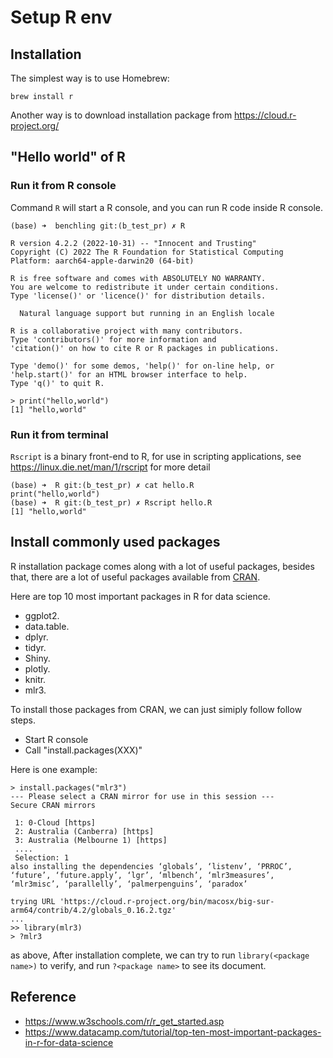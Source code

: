 # Setup R env


## Installation

The simplest way is to  use Homebrew:
```
brew install r
```

Another way is to download installation package from https://cloud.r-project.org/


## "Hello world" of R


### Run it from R console

Command `R` will start a R console, and you can run R code inside R console.
```
(base) ➜  benchling git:(b_test_pr) ✗ R

R version 4.2.2 (2022-10-31) -- "Innocent and Trusting"
Copyright (C) 2022 The R Foundation for Statistical Computing
Platform: aarch64-apple-darwin20 (64-bit)

R is free software and comes with ABSOLUTELY NO WARRANTY.
You are welcome to redistribute it under certain conditions.
Type 'license()' or 'licence()' for distribution details.

  Natural language support but running in an English locale

R is a collaborative project with many contributors.
Type 'contributors()' for more information and
'citation()' on how to cite R or R packages in publications.

Type 'demo()' for some demos, 'help()' for on-line help, or
'help.start()' for an HTML browser interface to help.
Type 'q()' to quit R.

> print("hello,world")
[1] "hello,world"
```

### Run it from terminal
`Rscript` is a binary front-end to R, for use in scripting applications, see https://linux.die.net/man/1/rscript for more detail
```
(base) ➜  R git:(b_test_pr) ✗ cat hello.R
print("hello,world")
(base) ➜  R git:(b_test_pr) ✗ Rscript hello.R
[1] "hello,world"
```




## Install commonly used packages

R installation package comes along with a lot of useful packages, besides that, there are a lot of useful packages available from [CRAN](https://cran.r-project.org/web/packages/).

Here are top 10 most important packages in R for data science.

  - ggplot2.
  - data.table.
  - dplyr.
  - tidyr.
  - Shiny.
  - plotly.
  - knitr.
  - mlr3.


To install those packages from CRAN, we can just simiply follow follow steps.

- Start R console
- Call "install.packages(XXX)"

Here is one example:
```
> install.packages("mlr3")
--- Please select a CRAN mirror for use in this session ---
Secure CRAN mirrors

 1: 0-Cloud [https]
 2: Australia (Canberra) [https]
 3: Australia (Melbourne 1) [https]
 ....
 Selection: 1
also installing the dependencies ‘globals’, ‘listenv’, ‘PRROC’, ‘future’, ‘future.apply’, ‘lgr’, ‘mlbench’, ‘mlr3measures’, ‘mlr3misc’, ‘parallelly’, ‘palmerpenguins’, ‘paradox’

trying URL 'https://cloud.r-project.org/bin/macosx/big-sur-arm64/contrib/4.2/globals_0.16.2.tgz'
...
>> library(mlr3)
> ?mlr3
```

as above, After installation complete, we can try to run `library(<package name>)` to verify, and run `?<package name>` to see its document.


## Reference
 - https://www.w3schools.com/r/r_get_started.asp
 - https://www.datacamp.com/tutorial/top-ten-most-important-packages-in-r-for-data-science
